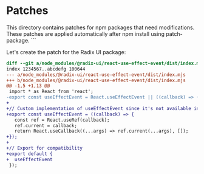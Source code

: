 # Patches

This directory contains patches for npm packages that need modifications.
These patches are applied automatically after npm install using patch-package.
\`\`\`

Let's create the patch for the Radix UI package:

```diff file="patches/@radix-ui+react-use-effect-event+0.0.0.patch"
diff --git a/node_modules/@radix-ui/react-use-effect-event/dist/index.mjs b/node_modules/@radix-ui/react-use-effect-event/dist/index.mjs
index 1234567..abcdefg 100644
--- a/node_modules/@radix-ui/react-use-effect-event/dist/index.mjs
+++ b/node_modules/@radix-ui/react-use-effect-event/dist/index.mjs
@@ -1,5 +1,13 @@
 import * as React from 'react';
-export const useEffectEvent = React.useEffectEvent || ((callback) => {
+
+// Custom implementation of useEffectEvent since it's not available in React yet
+export const useEffectEvent = ((callback) => {
   const ref = React.useRef(callback);
   ref.current = callback;
   return React.useCallback((...args) => ref.current(...args), []);
+});
+
+// Export for compatibility
+export default {
+  useEffectEvent
 });
